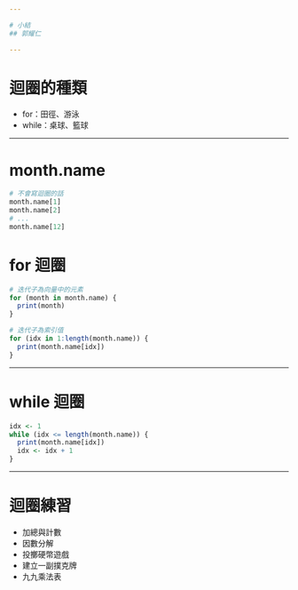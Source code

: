 ```yaml
---

# 小結
## 郭耀仁

---
```


# 迴圈的種類

- for：田徑、游泳
- while：桌球、籃球

---

# month.name

```r
# 不會寫迴圈的話
month.name[1]
month.name[2]
# ...
month.name[12]
```

# for 迴圈

```r
# 迭代子為向量中的元素
for (month in month.name) {
  print(month)
}

# 迭代子為索引值
for (idx in 1:length(month.name)) {
  print(month.name[idx])
}
```

---

# while 迴圈

```r
idx <- 1
while (idx <= length(month.name)) {
  print(month.name[idx])
  idx <- idx + 1
}
```

---

# 迴圈練習

- 加總與計數
- 因數分解
- 投擲硬幣遊戲
- 建立一副撲克牌
- 九九乘法表
